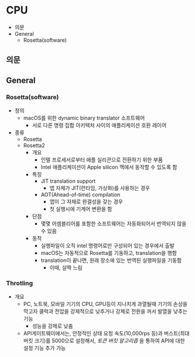 # CPU

- 의문
- General
  - Rosetta(software)

## 의문

## General

### Rosetta(software)

- 정의
  - macOS를 위한 dynamic binary translator 소프트웨어
    - 서로 다른 명령 집합 아키텍처 사이의 애플리케이션 호환 레이어
- 종류
  - Rosetta
  - Rosetta2
    - 개요
      - 인텔 프로세서로부터 애플 실리콘으로 전환하기 위한 부품
      - Intel 애플리케이션이 Apple silicon 맥에서 동작할 수 있도록 함
    - 특징
      - JIT translation support
        - 앱 자체가 JIT(런타임, 가상화)를 사용하는 경우
      - AOT(Ahead-of-time) compilation
        - 앱이 그 자체로 완결성을 갖는 경우
        - 첫 실행시에 기계어 변환을 함
    - 단점
      - 몇몇 어셈블리어를 포함한 소프트웨어는 자동화되어서 번역되지 않을 수 있음
    - 동작
      - 실행파일이 오직 intel 명령어로만 구성되어 있는 경우에서 출발
      - macOS는 자동적으로 Rosetta를 기동하고, translation을 행함
      - translation이 끝나면, 원래 장소에 있는 번역된 실행파일을 기동함
        - 이때, 살짝 느림

### Throtling

- 개요
  - PC, 노트북, 모바일 기기의 CPU, GPU등이 지나치게 과열될때 기기의 손상을 막고자 클럭과 전압을 강제적으로 낮추거나 강제로 전원을 꺼서 발열을 낮추는 기능
    - 성능을 강제로 낮춤
  - API게이트웨이에서는, 안정적인 상태 요청 속도(10,000rps 등)과 버스트(최대 버킷 크기)를 5000으로 설정해서, *토큰 버킷 알고리즘* 을 통하여 API에 대한 설정 기능 추가 가능

